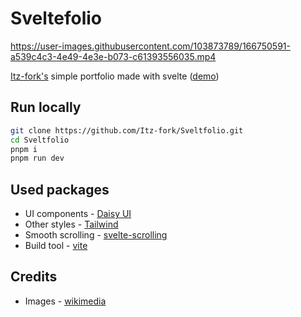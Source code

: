# Sveltefolio

https://user-images.githubusercontent.com/103873789/166750591-a539c4c3-4e49-4e3e-b073-c61393556035.mp4


[Itz-fork's](https://github.com/Itz-fork) simple portfolio made with svelte ([demo](https://sveltefolio.vercel.app/))

## Run locally
```bash
git clone https://github.com/Itz-fork/Sveltfolio.git
cd Sveltfolio
pnpm i
pnpm run dev
```

## Used packages
- UI components - [Daisy UI](https://github.com/saadeghi/daisyui)
- Other styles - [Tailwind](http://tailwindcss.com/)
- Smooth scrolling - [svelte-scrolling](https://github.com/valmisson/svelte-scrolling)
- Build tool - [vite](https://vitejs.dev/)

## Credits
- Images - [wikimedia](https://commons.wikimedia.org/)